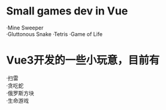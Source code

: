 # Small games dev in Vue
·Mine Sweeper  
·Gluttonous Snake
·Tetris
·Game of Life

# Vue3开发的一些小玩意，目前有  
·扫雷  
·贪吃蛇  
·俄罗斯方块  
·生命游戏
